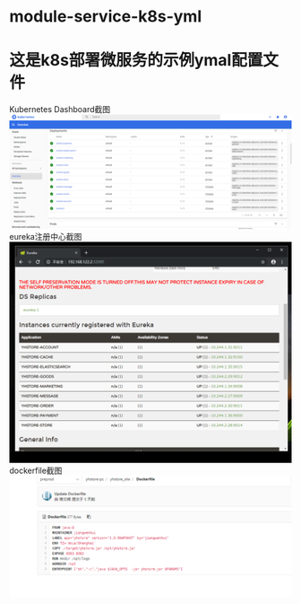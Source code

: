 # module-service-k8s-yml
# 这是k8s部署微服务的示例ymal配置文件

Kubernetes Dashboard截图
![Alt text](1.png)
eureka注册中心截图
![Alt text](2.png)
dockerfile截图
![Alt text](3.png)
